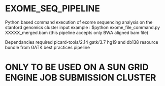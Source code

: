 # EXOME_SEQ_PIPELINE
Python based command execution of exome sequencing analysis on the stanford genomics cluster
input example :
$python exome_file_command.py XXXXX_merged.bam (this pipeline accepts only BWA aligned bam file)

Dependancies required
picard-tools/2.14
gatk/3.7
hg19 and db138 resource bundle from GATK best practices pipeline

# ONLY TO BE USED ON A SUN GRID ENGINE JOB SUBMISSION CLUSTER


